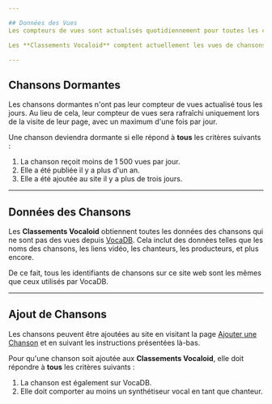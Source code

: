 ```yaml
---

## Données des Vues
Les compteurs de vues sont actualisés quotidiennement pour toutes les chansons **non-dormantes** suivies par ce site web.

Les **Classements Vocaloid** comptent actuellement les vues de chansons issues de trois plateformes ; [YouTube](https://www.youtube.com), [Niconico](https://www.nicovideo.jp/), et [bilibili](https://www.bilibili.tv). Tous les compteurs de vues des chansons sont obtenus grâce aux API officielles fournies par ces plateformes.

---
```


## Chansons Dormantes
Les chansons dormantes n'ont pas leur compteur de vues actualisé tous les jours. 
Au lieu de cela, leur compteur de vues sera rafraîchi uniquement lors de la visite de leur page, avec un maximum d'une fois par jour.

Une chanson deviendra dormante si elle répond à **tous** les critères suivants :

1. La chanson reçoit moins de 1 500 vues par jour.
2. Elle a été publiée il y a plus d'un an.
3. Elle a été ajoutée au site il y a plus de trois jours.

---

## Données des Chansons
Les **Classements Vocaloid** obtiennent toutes les données des chansons qui ne sont pas des vues depuis [VocaDB](https://vocadb.net/). 
Cela inclut des données telles que les noms des chansons, les liens vidéo, les chanteurs, les producteurs, et plus encore.

De ce fait, tous les identifiants de chansons sur ce site web sont les mêmes que ceux utilisés par VocaDB.

---

## Ajout de Chansons
Les chansons peuvent être ajoutées au site en visitant la page [Ajouter une Chanson](./song/add) et en suivant les instructions présentées là-bas.

Pour qu'une chanson soit ajoutée aux **Classements Vocaloid**, elle doit répondre à **tous** les critères suivants :

1. La chanson est également sur VocaDB.
2. Elle doit comporter au moins un synthétiseur vocal en tant que chanteur.